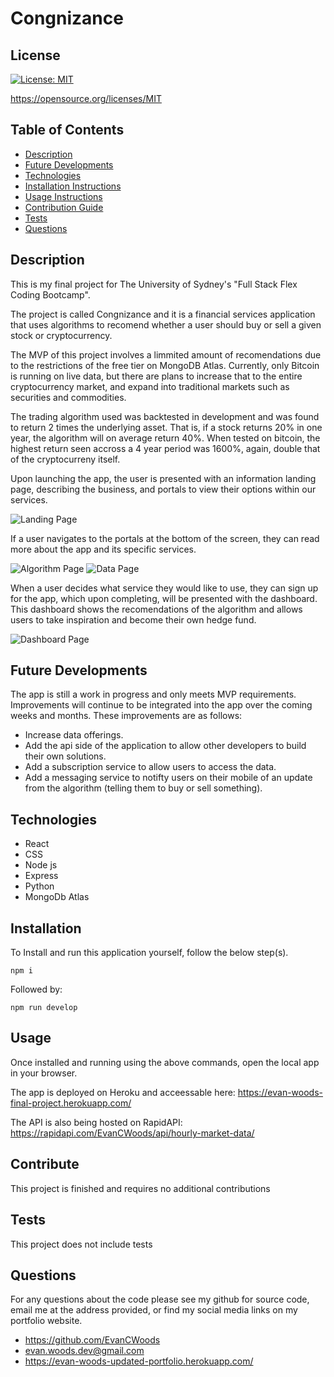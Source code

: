 # Congnizance


## License

[![License: MIT](https://img.shields.io/badge/License-MIT-yellow.svg)](https://opensource.org/licenses/MIT)

https://opensource.org/licenses/MIT



## Table of Contents
* [Description](#description) 
* [Future Developments](#futuredevelopments)
* [Technologies](#technologies)
* [Installation Instructions](#installation)
* [Usage Instructions](#usage)
* [Contribution Guide](#contribute)
* [Tests](#tests)
* [Questions](#questions)


## Description
This is my final project for The University of Sydney's "Full Stack Flex Coding Bootcamp". 

The project is called Congnizance and it is a financial services application that uses algorithms to recomend whether a user should buy or sell a given stock or cryptocurrency.

The MVP of this project involves a limmited amount of recomendations due to the restrictions of the free tier on MongoDB Atlas. Currently, only Bitcoin is running on live data, but there are plans to increase that to the entire cryptocurrency market, and expand into traditional markets such as securities and commodities.

The trading algorithm used was backtested in development and was found to return 2 times the underlying asset. That is, if a stock returns 20% in one year, the algorithm will on average return 40%. When tested on bitcoin, the highest return seen accross a 4 year period was 1600%, again, double that of the cryptocurreny itself.

Upon launching the app, the user is presented with an information landing page, describing the business, and portals to view their options within our services.

![Landing Page](./Assets/landing-new.png)


If a user navigates to the portals at the bottom of the screen, they can read more about the app and its specific services.

![Algorithm Page](./Assets/algo.png) ![Data Page](./Assets/data.png)

When a user decides what service they would like to use, they can sign up for the app, which upon completing, will be presented with the dashboard. This dashboard shows the recomendations of the algorithm and allows users to take inspiration and become their own hedge fund.


![Dashboard Page](./Assets/dashboard.png)


## Future Developments
The app is still a work in progress and only meets MVP requirements. Improvements will continue to be integrated into the app over the coming weeks and months. These improvements are as follows:
* Increase data offerings.
* Add the api side of the application to allow other developers to build their own solutions.
* Add a subscription service to allow users to access the data.
* Add a messaging service to notifty users on their mobile of an update from the algorithm (telling them to buy or sell something).

## Technologies
* React
* CSS
* Node js
* Express
* Python
* MongoDb Atlas


## Installation
To Install and run this application yourself, follow the below step(s).

```
npm i
```
Followed by:
```
npm run develop
```


## Usage
Once installed and running using the above commands, open the local app in your browser.

The app is deployed on Heroku and acceessable here: https://evan-woods-final-project.herokuapp.com/

The API is also being hosted on RapidAPI: https://rapidapi.com/EvanCWoods/api/hourly-market-data/


## Contribute
This project is finished and requires no additional contributions


## Tests
This project does not include tests


## Questions
For any questions about the code please see my github for source code, email me at the address provided, or find my social media links on my portfolio website. 
* https://github.com/EvanCWoods
* evan.woods.dev@gmail.com
* https://evan-woods-updated-portfolio.herokuapp.com/
